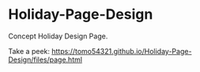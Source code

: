 # Holiday-Page-Design
Concept Holiday Design Page.


Take a peek: https://tomo54321.github.io/Holiday-Page-Design/files/page.html
